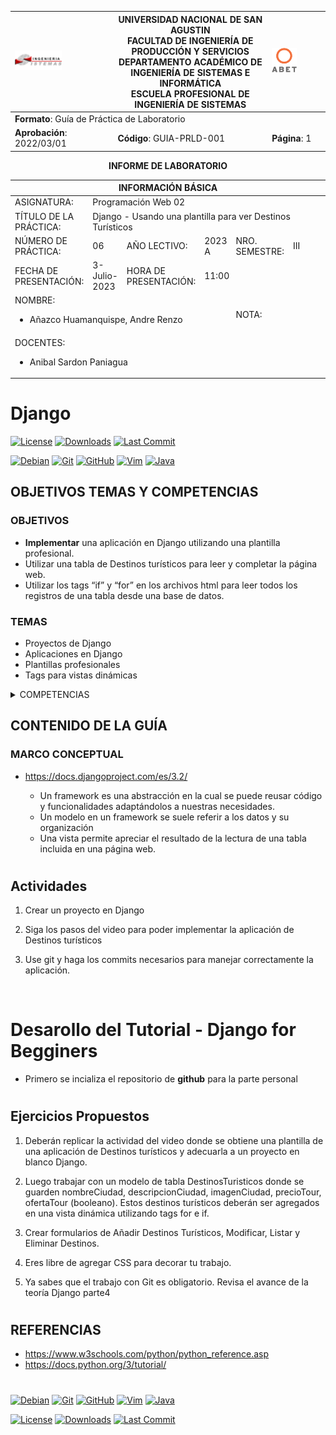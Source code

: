 <div>
<table width="1000px">
    <theader>
        <tr>
            <td><img src="https://github.com/rescobedoq/pw2/blob/main/epis.png?raw=true" alt="EPIS" style="width:50%; height:auto"/></td>
            <th>
                <span style="font-weight:bold;">UNIVERSIDAD NACIONAL DE SAN AGUSTIN</span><br />
                <span style="font-weight:bold;">FACULTAD DE INGENIERÍA DE PRODUCCIÓN Y SERVICIOS</span><br />
                <span style="font-weight:bold;">DEPARTAMENTO ACADÉMICO DE INGENIERÍA DE SISTEMAS E INFORMÁTICA</span><br />
                <span style="font-weight:bold;">ESCUELA PROFESIONAL DE INGENIERÍA DE SISTEMAS</span>
            </th>
            <td><img src="https://github.com/rescobedoq/pw2/blob/main/abet.png?raw=true" alt="ABET" style="width:50%; height:auto"/></td>
        </tr>
    </theader>
    <tbody>
        <tr><td colspan="3"><span style="font-weight:bold;">Formato</span>: Guía de Práctica de Laboratorio</td></tr>
        <tr><td><span style="font-weight:bold;">Aprobación</span>:  2022/03/01</td><td><span style="font-weight:bold;">Código</span>: GUIA-PRLD-001</td><td><span style="font-weight:bold;">Página</span>: 1</td></tr>
    </tbody>
</table>
</div>

<div align="center">
    <span style="font-weight:bold;">INFORME DE LABORATORIO</span><br />
</div>

<div align="center">
    <table width="1000px">
        <theader>
            <tr><th colspan="6">INFORMACIÓN BÁSICA</th></tr>
        </theader>
        <tbody>
            <tr><td>ASIGNATURA:</td><td colspan="5">Programación Web 02</td></tr>
            <tr><td>TÍTULO DE LA PRÁCTICA:</td><td colspan="5">Django - Usando una plantilla para ver Destinos Turísticos</td></tr>
            <tr><td>NÚMERO DE PRÁCTICA:</td><td>06</td><td>AÑO LECTIVO:</td><td>2023 A</td><td>NRO. SEMESTRE:</td><td width="60px">  III  </td></tr>
            <tr><td>FECHA DE PRESENTACIÓN:</td><td>3-Julio-2023</td><td>HORA DE PRESENTACIÓN:</td><td colspan="3">11:00</td></tr>
            <tr>
              <td colspan="4">NOMBRE:
                <ul>
            	    <li>Añazco Huamanquispe, Andre Renzo</li>
                </ul>
              </td>
              <td>NOTA:</td><td></td>
            </tr>
            <tr>
              <td colspan="6" width="1000px">DOCENTES:
                <ul>
        	        <li>Anibal Sardon Paniagua</li>
                </ul>
              </td>
            </tr>
        </tbody>
    </table>
</div>

# Django

[![License][license]][license-file]
[![Downloads][downloads]][releases]
[![Last Commit][last-commit]][releases]

[![Debian][Debian]][debian-site]
[![Git][Git]][git-site]
[![GitHub][GitHub]][github-site]
[![Vim][Vim]][vim-site]
[![Java][Java]][java-site]

## OBJETIVOS TEMAS Y COMPETENCIAS

### OBJETIVOS

- **Implementar** una aplicación en Django utilizando una plantilla profesional.
- Utilizar una tabla de Destinos turísticos para leer y completar la página web.
- Utilizar los tags “if” y “for” en los archivos html para leer todos los registros de una tabla desde una base de datos.

### TEMAS

- Proyectos de Django
- Aplicaciones en Django
- Plantillas profesionales
- Tags para vistas dinámicas

<details>

<summary>COMPETENCIAS</summary>
- C.c Diseña responsablemente sistemas, componentes o procesos para satisfacer necesidades dentro de restricciones realistas: económicas, medio ambientales, sociales, políticas, éticas, de salud, de seguridad, manufacturación y sostenibilidad.
- C.m Construye responsablemente soluciones siguiendo un proceso adecuado llevando a cabo las pruebas ajustada a los recursos disponibles del cliente.
- C.p Aplica de forma flexible técnicas, métodos, principios, normas, estándares y herramientas de ingeniería necesarias para la construcción de software e implementación de sistemas de información.

</details>

## CONTENIDO DE LA GUÍA

### MARCO CONCEPTUAL

- https://docs.djangoproject.com/es/3.2/

  - Un framework es una abstracción en la cual se puede reusar código y funcionalidades adaptándolos a nuestras necesidades.
  - Un modelo en un framework se suele referir a los datos y su organización
  - Una vista permite apreciar el resultado de la lectura de una tabla incluida en una página web.

#

## Actividades

1. Crear un proyecto en Django <br>

2. Siga los pasos del video para poder implementar la aplicación de Destinos
   turísticos <br>

3. Use git y haga los commits necesarios para manejar correctamente la aplicación.

<br>

# Desarollo del Tutorial - Django for Begginers

- Primero se incializa el repositorio de **github** para la parte personal

#

## Ejercicios Propuestos

1. Deberán replicar la actividad del video donde se obtiene una plantilla de
   una aplicación de Destinos turísticos y adecuarla a un proyecto en blanco
   Django.

2. Luego trabajar con un modelo de tabla DestinosTuristicos donde se
   guarden nombreCiudad, descripcionCiudad, imagenCiudad, precioTour,
   ofertaTour (booleano). Estos destinos turísticos deberán ser agregados
   en una vista dinámica utilizando tags for e if.

3. Crear formularios de Añadir Destinos Turísticos, Modificar, Listar y Eliminar Destinos.
4. Eres libre de agregar CSS para decorar tu trabajo.

5. Ya sabes que el trabajo con Git es obligatorio. Revisa el avance de la
   teoría Django parte4

#

## REFERENCIAS

- https://www.w3schools.com/python/python_reference.asp
- https://docs.python.org/3/tutorial/

#

[license]: https://img.shields.io/github/license/rescobedoq/pw2?label=rescobedoq
[license-file]: https://github.com/rescobedoq/pw2/blob/main/LICENSE
[downloads]: https://img.shields.io/github/downloads/rescobedoq/pw2/total?label=Downloads
[releases]: https://github.com/rescobedoq/pw2/releases/
[last-commit]: https://img.shields.io/github/last-commit/rescobedoq/pw2?label=Last%20Commit
[Debian]: https://img.shields.io/badge/Debian-D70A53?style=for-the-badge&logo=debian&logoColor=white
[debian-site]: https://www.debian.org/index.es.html
[Git]: https://img.shields.io/badge/git-%23F05033.svg?style=for-the-badge&logo=git&logoColor=white
[git-site]: https://git-scm.com/
[GitHub]: https://img.shields.io/badge/github-%23121011.svg?style=for-the-badge&logo=github&logoColor=white
[github-site]: https://github.com/
[Vim]: https://img.shields.io/badge/VIM-%2311AB00.svg?style=for-the-badge&logo=vim&logoColor=white
[vim-site]: https://www.vim.org/
[Java]: https://img.shields.io/badge/java-%23ED8B00.svg?style=for-the-badge&logo=java&logoColor=white
[java-site]: https://docs.oracle.com/javase/tutorial/

[![Debian][Debian]][debian-site]
[![Git][Git]][git-site]
[![GitHub][GitHub]][github-site]
[![Vim][Vim]][vim-site]
[![Java][Java]][java-site]

[![License][license]][license-file]
[![Downloads][downloads]][releases]
[![Last Commit][last-commit]][releases]
